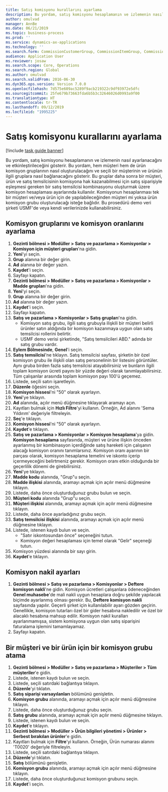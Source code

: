 ```yaml
---
title: Satış komisyonu kurallarını ayarlama
description: Bu yordam, satış komisyonu hesaplamanın ve izlemenin nasıl ayarlanacağını ve etkinleştirileceğini gösterir.
author: omulvad
manager: AnnBe
ms.date: 06/21/2019
ms.topic: business-process
ms.prod: ''
ms.service: dynamics-ax-applications
ms.technology: ''
ms.search.form: CommissionCustomerGroup, CommissionItemGroup, CommissionSalesGroup, CommissionSalesMember, DirPartyLookup, CommissionCalc, InventPosting, CustTable, EcoResProductDetailsExtended
audience: Application User
ms.reviewer: josaw
ms.search.scope: Core, Operations
ms.search.region: Global
ms.author: omulvad
ms.search.validFrom: 2016-06-30
ms.dyn365.ops.version: Version 7.0.0
ms.openlocfilehash: 7d575e609ac5289f9acb219322c9df93972e5dfc
ms.sourcegitcommit: 25fe679b73663fda6b5b3c32646026d0993a9f00
ms.translationtype: HT
ms.contentlocale: tr-TR
ms.lasthandoff: 09/12/2019
ms.locfileid: "1995225"
---
```

# <a name="set-up-sales-commission-rules"></a>Satış komisyonu kurallarını ayarlama

[!include [task guide banner](../../includes/task-guide-banner.md)]

Bu yordam, satış komisyonu hesaplamanın ve izlemenin nasıl ayarlanacağını ve etkinleştirileceğini gösterir. Bu yordam, hem müşteri hem de ürün komisyon gruplarının nasıl oluşturulacağını ve seçili bir müşterinin ve ürünün ilgili gruplara nasıl bağlanacağını gösterir. Bu gruplar daha sonra bir müşteri, ürün ve satış temsilcisinin komisyona hak kazanabilmesi için satış siparişiyle eşleşmesi gereken bir satış temsilcisi kombinasyonu oluşturmak üzere komisyon hesaplaması ayarlarında kullanılır. Komisyonun hesaplanması tek bir müşteri ve/veya ürün için de yapılabileceğinden müşteri mi yoksa ürün komisyon grubu oluşturulacağı isteğe bağlıdır. Bu prosedürü demo veri şirketi USMF'de veya kendi verilerinizde kullanabilirsiniz.


## <a name="set-up-commission-groups-and-commission-rates"></a>Komisyon gruplarını ve komisyon oranlarını ayarlama
1. **Gezinti bölmesi > Modüller > Satış ve pazarlama > Komisyonlar > Komisyon için müşteri grupları**'na gidin.
2. **Yeni**'yi seçin.
3. **Grup** alanına bir değer girin.
4. **Ad** alanına bir değer yazın.
5. **Kaydet**'i seçin.
6. Sayfayı kapatın.
7. **Gezinti bölmesi > Modüller > Satış ve pazarlama > Komisyonlar > Madde grupları**'na gidin.
8. **Yeni**'yi seçin.
9. **Grup** alanına bir değer girin.
10. **Ad** alanına bir değer yazın.
11. **Kaydet**'i seçin.
12. Sayfayı kapatın.
13. **Satış ve pazarlama > Komisyonlar > Satış grupları**'na gidin.
    - Komisyon satış grubu, ilgili satış grubuyla ilişkili bir müşteri belirli ürünler satın aldığında bir komisyon kazanmaya uygun olan satış temsilcisi rollerini belirtir.  
    - USMF demo verisi şirketinde, "Satış temsilcileri ABD." adında bir satış grubu vardır.  
14. **Eylem Bölmesinde**, **Genel**'i seçin.
15. **Satış temsilcisi**'ne tıklayın. Satış temsilcisi sayfası, şirketin bir özel komisyon grubu ile ilişkili olan satış personelinin bir listesini görüntüler. Aynı gruba birden fazla satış temsilcisi atayabilirsiniz ve bunların ilgili toplam komisyon ücreti payını bir yüzde değeri olarak tanımlayabilirsiniz. Tüm çalışanlar arasında toplam komisyon payı 100'ü geçemez. 
16. Listede, seçili satırı işaretleyin.
17. **Düzenle** öğesini seçin.
18. **Komisyon hissesi**'ni "50" olarak ayarlayın.
19. **Yeni**'ye tıklayın.
20. **Ad** alanında, açılır menü düğmesine tıklayarak aramayı açın.
21. Kayıtları bulmak için **Hızlı Filtre**'yi kullanın. Örneğin, Ad alanını 'Sema Yıldırım' değeriyle filtreleyin.
22. **Seç**'e tıklayın.
23. **Komisyon hissesi**'ni "50" olarak ayarlayın.
24. **Kaydet**'e tıklayın.
25. **Satış ve pazarlama > Komisyonlar > Komisyon hesaplama**'ya gidin. **Komisyon hesaplama** sayfasında, müşteri ve ürüne ilişkin önceden ayarlanmış bir kombinasyon içerdiğinde satış hareketi için çalışanın alacağı komisyon oranını tanımlarsınız. Komisyon oranı ayarının bir parçası olarak, komisyon hesaplama temelini ve iskonto içerip içermeyeceğini belirtmeniz gerekir. Komisyon oranı etkin olduğunda bir geçerlilik dönemi de girebilirsiniz.  
26. **Yeni**'ye tıklayın.
27. **Madde kodu** alanında, "Grup"u seçin.
28. **Madde ilişkisi** alanında, aramayı açmak için açılır menü düğmesine tıklayın.
29. Listede, daha önce oluşturduğunuz grubu bulun ve seçin.
30. **Müşteri kodu** alanında "Grup"u seçin.
31. **Müşteri ilişkisi** alanında, aramayı açmak için açılır menü düğmesine tıklayın.
32. Listede, daha önce ayarladığınız grubu seçin.
33. **Satış temsilcisi ilişkisi** alanında, aramayı açmak için açılır menü düğmesine tıklayın.
34. Listede, istenen kaydı bulun ve seçin.
    - "Satır iskontosundan önce" seçeneğini tutun.  
    - Komisyon değeri hesaplaması için temel olarak "Gelir" seçeneği tutun.    
35. Komisyon yüzdesi alanında bir sayı girin.
36. **Kaydet**'e tıklayın.

## <a name="setting-up-commission-posting"></a>Komisyon nakil ayarları
1. **Gezinti bölmesi > Satış ve pazarlama > Komisyonlar > Deftere komisyon nakli**'ne gidin. Komisyon ücretleri çalışanlara ödeneceğinden **Genel muhasebe**'de mali nakli uygun hesaplara doğru şekilde yapılacak biçimde ayarlanmış olması gerekir. Bu, **Deftere komisyon nakli** sayfasında yapılır. Geçerli şirket için kullanılabilir ayarı gözden geçirin. Genellikle, komisyon tutarları özel bir gider hesabına nakledilir ve özel bir alacaklı hesabına mahsup edilir. Komisyon nakil kuralları ayarlanmamışsa, sistem komisyona uygun olan satış siparişini faturalama işlemini tamamlayamaz.  
2. Sayfayı kapatın.

## <a name="assign-a-commission-group-to-a-customer-and-a-product"></a>Bir müşteri ve bir ürün için bir komisyon grubu atama
1. **Gezinti bölmesi > Modüller > Satış ve pazarlama > Müşteriler > Tüm müşteriler**'e gidin.
2. Listede, istenen kaydı bulun ve seçin.
3. Listede, seçili satırdaki bağlantıya tıklayın.
4. **Düzenle**'yi tıklatın.
5. **Satış siparişi varsayılanları** bölümünü genişletin.
6. **Komisyon grubu** alanında, aramayı açmak için açılır menü düğmesine tıklayın.
7. Listede, daha önce oluşturduğunuz grubu seçin.
8. **Satış grubu** alanında, aramayı açmak için açılır menü düğmesine tıklayın.
9. Listede, istenen kaydı bulun ve seçin.
10. **Kaydet**'e tıklayın.
11. **Gezinti bölmesi > Modüller > Ürün bilgileri yönetimi > Ürünler > Serbest bırakılan ürünler**'e gidin.
12. Kayıtları bulmak için **Filtre**'yi kullanın. Örneğin, Ürün numarası alanını 'T0020' değeriyle filtreleyin.
13. Listede, seçili satırdaki bağlantıya tıklayın.
14. **Düzenle**'yi tıklatın.
15. **Satış** bölümünü genişletin.
16. **Komisyon grubu** alanında, aramayı açmak için açılır menü düğmesine tıklayın.
17. Listede, daha önce oluşturduğunuz komisyon grubunu seçin.
18. **Kaydet**'i seçin.

